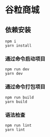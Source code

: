 # 谷粒商城

## 依赖安装
```
npm i
yarn install
```

### 通过命令启动项目
```
npm run dev
yarn dev
```

### 通过命令打包项目
```
npm run build
yarn build
```

### 语法检查
```
npm run lint
yarn lint
```

